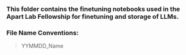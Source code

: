 ### This folder contains the finetuning notebooks used in the Apart Lab Fellowship for finetuning and storage of LLMs.

### File Name Conventions:
> YYMMDD_Name
